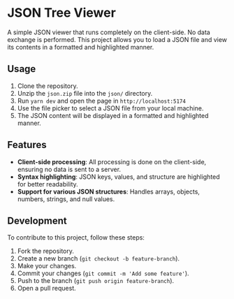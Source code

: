 # JSON Tree Viewer

A simple JSON viewer that runs completely on the client-side. No data exchange is performed. This project allows you to load a JSON file and view its contents in a formatted and highlighted manner.

## Usage

1. Clone the repository.
2. Unzip the `json.zip` file into the `json/` directory.
3. Run `yarn dev` and open the page in `http://localhost:5174`
4. Use the file picker to select a JSON file from your local machine.
5. The JSON content will be displayed in a formatted and highlighted manner.

## Features

- **Client-side processing**: All processing is done on the client-side, ensuring no data is sent to a server.
- **Syntax highlighting**: JSON keys, values, and structure are highlighted for better readability.
- **Support for various JSON structures**: Handles arrays, objects, numbers, strings, and null values.

## Development

To contribute to this project, follow these steps:

1. Fork the repository.
2. Create a new branch (`git checkout -b feature-branch`).
3. Make your changes.
4. Commit your changes (`git commit -m 'Add some feature'`).
5. Push to the branch (`git push origin feature-branch`).
6. Open a pull request.

